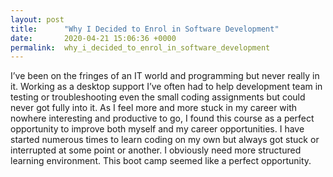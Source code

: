 ```yaml
---
layout: post
title:      "Why I Decided to Enrol in Software Development"
date:       2020-04-21 15:06:36 +0000
permalink:  why_i_decided_to_enrol_in_software_development
---
```



I’ve been on the fringes of an IT world and programming but never really in it. Working as a desktop support I’ve often had to help development team in testing or troubleshooting even the small coding assignments but could never got fully into it.
As I feel more and more stuck in my career with nowhere interesting and productive to go, I found this course as a perfect opportunity to improve both myself and my career opportunities. I have started numerous times to learn coding on my own but always got stuck or interrupted at some point or another. I obviously need more structured learning environment. This boot camp seemed like a perfect opportunity.
